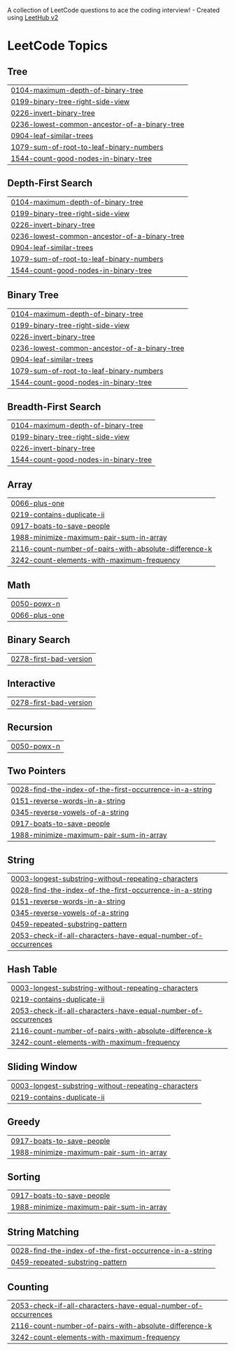 A collection of LeetCode questions to ace the coding interview! - Created using [LeetHub v2](https://github.com/arunbhardwaj/LeetHub-2.0)
<!---LeetCode Topics Start-->
# LeetCode Topics
## Tree
|  |
| ------- |
| [0104-maximum-depth-of-binary-tree](https://github.com/Priyanshusrivastav12/Leetcode/tree/master/0104-maximum-depth-of-binary-tree) |
| [0199-binary-tree-right-side-view](https://github.com/Priyanshusrivastav12/Leetcode/tree/master/0199-binary-tree-right-side-view) |
| [0226-invert-binary-tree](https://github.com/Priyanshusrivastav12/Leetcode/tree/master/0226-invert-binary-tree) |
| [0236-lowest-common-ancestor-of-a-binary-tree](https://github.com/Priyanshusrivastav12/Leetcode/tree/master/0236-lowest-common-ancestor-of-a-binary-tree) |
| [0904-leaf-similar-trees](https://github.com/Priyanshusrivastav12/Leetcode/tree/master/0904-leaf-similar-trees) |
| [1079-sum-of-root-to-leaf-binary-numbers](https://github.com/Priyanshusrivastav12/Leetcode/tree/master/1079-sum-of-root-to-leaf-binary-numbers) |
| [1544-count-good-nodes-in-binary-tree](https://github.com/Priyanshusrivastav12/Leetcode/tree/master/1544-count-good-nodes-in-binary-tree) |
## Depth-First Search
|  |
| ------- |
| [0104-maximum-depth-of-binary-tree](https://github.com/Priyanshusrivastav12/Leetcode/tree/master/0104-maximum-depth-of-binary-tree) |
| [0199-binary-tree-right-side-view](https://github.com/Priyanshusrivastav12/Leetcode/tree/master/0199-binary-tree-right-side-view) |
| [0226-invert-binary-tree](https://github.com/Priyanshusrivastav12/Leetcode/tree/master/0226-invert-binary-tree) |
| [0236-lowest-common-ancestor-of-a-binary-tree](https://github.com/Priyanshusrivastav12/Leetcode/tree/master/0236-lowest-common-ancestor-of-a-binary-tree) |
| [0904-leaf-similar-trees](https://github.com/Priyanshusrivastav12/Leetcode/tree/master/0904-leaf-similar-trees) |
| [1079-sum-of-root-to-leaf-binary-numbers](https://github.com/Priyanshusrivastav12/Leetcode/tree/master/1079-sum-of-root-to-leaf-binary-numbers) |
| [1544-count-good-nodes-in-binary-tree](https://github.com/Priyanshusrivastav12/Leetcode/tree/master/1544-count-good-nodes-in-binary-tree) |
## Binary Tree
|  |
| ------- |
| [0104-maximum-depth-of-binary-tree](https://github.com/Priyanshusrivastav12/Leetcode/tree/master/0104-maximum-depth-of-binary-tree) |
| [0199-binary-tree-right-side-view](https://github.com/Priyanshusrivastav12/Leetcode/tree/master/0199-binary-tree-right-side-view) |
| [0226-invert-binary-tree](https://github.com/Priyanshusrivastav12/Leetcode/tree/master/0226-invert-binary-tree) |
| [0236-lowest-common-ancestor-of-a-binary-tree](https://github.com/Priyanshusrivastav12/Leetcode/tree/master/0236-lowest-common-ancestor-of-a-binary-tree) |
| [0904-leaf-similar-trees](https://github.com/Priyanshusrivastav12/Leetcode/tree/master/0904-leaf-similar-trees) |
| [1079-sum-of-root-to-leaf-binary-numbers](https://github.com/Priyanshusrivastav12/Leetcode/tree/master/1079-sum-of-root-to-leaf-binary-numbers) |
| [1544-count-good-nodes-in-binary-tree](https://github.com/Priyanshusrivastav12/Leetcode/tree/master/1544-count-good-nodes-in-binary-tree) |
## Breadth-First Search
|  |
| ------- |
| [0104-maximum-depth-of-binary-tree](https://github.com/Priyanshusrivastav12/Leetcode/tree/master/0104-maximum-depth-of-binary-tree) |
| [0199-binary-tree-right-side-view](https://github.com/Priyanshusrivastav12/Leetcode/tree/master/0199-binary-tree-right-side-view) |
| [0226-invert-binary-tree](https://github.com/Priyanshusrivastav12/Leetcode/tree/master/0226-invert-binary-tree) |
| [1544-count-good-nodes-in-binary-tree](https://github.com/Priyanshusrivastav12/Leetcode/tree/master/1544-count-good-nodes-in-binary-tree) |
## Array
|  |
| ------- |
| [0066-plus-one](https://github.com/Priyanshusrivastav12/Leetcode/tree/master/0066-plus-one) |
| [0219-contains-duplicate-ii](https://github.com/Priyanshusrivastav12/Leetcode/tree/master/0219-contains-duplicate-ii) |
| [0917-boats-to-save-people](https://github.com/Priyanshusrivastav12/Leetcode/tree/master/0917-boats-to-save-people) |
| [1988-minimize-maximum-pair-sum-in-array](https://github.com/Priyanshusrivastav12/Leetcode/tree/master/1988-minimize-maximum-pair-sum-in-array) |
| [2116-count-number-of-pairs-with-absolute-difference-k](https://github.com/Priyanshusrivastav12/Leetcode/tree/master/2116-count-number-of-pairs-with-absolute-difference-k) |
| [3242-count-elements-with-maximum-frequency](https://github.com/Priyanshusrivastav12/Leetcode/tree/master/3242-count-elements-with-maximum-frequency) |
## Math
|  |
| ------- |
| [0050-powx-n](https://github.com/Priyanshusrivastav12/Leetcode/tree/master/0050-powx-n) |
| [0066-plus-one](https://github.com/Priyanshusrivastav12/Leetcode/tree/master/0066-plus-one) |
## Binary Search
|  |
| ------- |
| [0278-first-bad-version](https://github.com/Priyanshusrivastav12/Leetcode/tree/master/0278-first-bad-version) |
## Interactive
|  |
| ------- |
| [0278-first-bad-version](https://github.com/Priyanshusrivastav12/Leetcode/tree/master/0278-first-bad-version) |
## Recursion
|  |
| ------- |
| [0050-powx-n](https://github.com/Priyanshusrivastav12/Leetcode/tree/master/0050-powx-n) |
## Two Pointers
|  |
| ------- |
| [0028-find-the-index-of-the-first-occurrence-in-a-string](https://github.com/Priyanshusrivastav12/Leetcode/tree/master/0028-find-the-index-of-the-first-occurrence-in-a-string) |
| [0151-reverse-words-in-a-string](https://github.com/Priyanshusrivastav12/Leetcode/tree/master/0151-reverse-words-in-a-string) |
| [0345-reverse-vowels-of-a-string](https://github.com/Priyanshusrivastav12/Leetcode/tree/master/0345-reverse-vowels-of-a-string) |
| [0917-boats-to-save-people](https://github.com/Priyanshusrivastav12/Leetcode/tree/master/0917-boats-to-save-people) |
| [1988-minimize-maximum-pair-sum-in-array](https://github.com/Priyanshusrivastav12/Leetcode/tree/master/1988-minimize-maximum-pair-sum-in-array) |
## String
|  |
| ------- |
| [0003-longest-substring-without-repeating-characters](https://github.com/Priyanshusrivastav12/Leetcode/tree/master/0003-longest-substring-without-repeating-characters) |
| [0028-find-the-index-of-the-first-occurrence-in-a-string](https://github.com/Priyanshusrivastav12/Leetcode/tree/master/0028-find-the-index-of-the-first-occurrence-in-a-string) |
| [0151-reverse-words-in-a-string](https://github.com/Priyanshusrivastav12/Leetcode/tree/master/0151-reverse-words-in-a-string) |
| [0345-reverse-vowels-of-a-string](https://github.com/Priyanshusrivastav12/Leetcode/tree/master/0345-reverse-vowels-of-a-string) |
| [0459-repeated-substring-pattern](https://github.com/Priyanshusrivastav12/Leetcode/tree/master/0459-repeated-substring-pattern) |
| [2053-check-if-all-characters-have-equal-number-of-occurrences](https://github.com/Priyanshusrivastav12/Leetcode/tree/master/2053-check-if-all-characters-have-equal-number-of-occurrences) |
## Hash Table
|  |
| ------- |
| [0003-longest-substring-without-repeating-characters](https://github.com/Priyanshusrivastav12/Leetcode/tree/master/0003-longest-substring-without-repeating-characters) |
| [0219-contains-duplicate-ii](https://github.com/Priyanshusrivastav12/Leetcode/tree/master/0219-contains-duplicate-ii) |
| [2053-check-if-all-characters-have-equal-number-of-occurrences](https://github.com/Priyanshusrivastav12/Leetcode/tree/master/2053-check-if-all-characters-have-equal-number-of-occurrences) |
| [2116-count-number-of-pairs-with-absolute-difference-k](https://github.com/Priyanshusrivastav12/Leetcode/tree/master/2116-count-number-of-pairs-with-absolute-difference-k) |
| [3242-count-elements-with-maximum-frequency](https://github.com/Priyanshusrivastav12/Leetcode/tree/master/3242-count-elements-with-maximum-frequency) |
## Sliding Window
|  |
| ------- |
| [0003-longest-substring-without-repeating-characters](https://github.com/Priyanshusrivastav12/Leetcode/tree/master/0003-longest-substring-without-repeating-characters) |
| [0219-contains-duplicate-ii](https://github.com/Priyanshusrivastav12/Leetcode/tree/master/0219-contains-duplicate-ii) |
## Greedy
|  |
| ------- |
| [0917-boats-to-save-people](https://github.com/Priyanshusrivastav12/Leetcode/tree/master/0917-boats-to-save-people) |
| [1988-minimize-maximum-pair-sum-in-array](https://github.com/Priyanshusrivastav12/Leetcode/tree/master/1988-minimize-maximum-pair-sum-in-array) |
## Sorting
|  |
| ------- |
| [0917-boats-to-save-people](https://github.com/Priyanshusrivastav12/Leetcode/tree/master/0917-boats-to-save-people) |
| [1988-minimize-maximum-pair-sum-in-array](https://github.com/Priyanshusrivastav12/Leetcode/tree/master/1988-minimize-maximum-pair-sum-in-array) |
## String Matching
|  |
| ------- |
| [0028-find-the-index-of-the-first-occurrence-in-a-string](https://github.com/Priyanshusrivastav12/Leetcode/tree/master/0028-find-the-index-of-the-first-occurrence-in-a-string) |
| [0459-repeated-substring-pattern](https://github.com/Priyanshusrivastav12/Leetcode/tree/master/0459-repeated-substring-pattern) |
## Counting
|  |
| ------- |
| [2053-check-if-all-characters-have-equal-number-of-occurrences](https://github.com/Priyanshusrivastav12/Leetcode/tree/master/2053-check-if-all-characters-have-equal-number-of-occurrences) |
| [2116-count-number-of-pairs-with-absolute-difference-k](https://github.com/Priyanshusrivastav12/Leetcode/tree/master/2116-count-number-of-pairs-with-absolute-difference-k) |
| [3242-count-elements-with-maximum-frequency](https://github.com/Priyanshusrivastav12/Leetcode/tree/master/3242-count-elements-with-maximum-frequency) |
<!---LeetCode Topics End-->